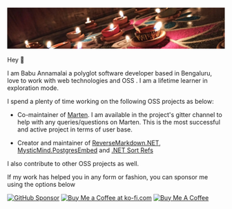 ![cover image](https://github.com/mysticmind/mysticmind/blob/main/cover.jpg "Cover image")

Hey 👋

I am Babu Annamalai a polyglot software developer based in Bengaluru, love to work with web technologies and OSS . I am a lifetime learner in exploration mode.

I spend a plenty of time working on the following OSS projects as below:

- Co-maintainer of [Marten](http://martendb.io/). I am available in the project's gitter channel to help with any queries/questions on Marten. This is the most successful and active project in terms of user base.

- Creator and maintainer of [ReverseMarkdown.NET](https://github.com/mysticmind/reversemarkdown-net), [MysticMind.PostgresEmbed](https://github.com/mysticmind/mysticmind-postgresembed) and [.NET Sort Refs](https://github.com/mysticmind/dotnet-sort-refs)

I also contribute to other OSS projects as well.

If my work has helped you in any form or fashion, you can sponsor me using the options below<br>
<!-- Place this tag where you want the button to render. -->
<a href="https://github.com/sponsors/mysticmind" target="_blank"><img height="30" style="border:0px;height:30px;" src="https://img.shields.io/static/v1?label=GitHub Sponsor&message=%E2%9D%A4&logo=GitHub" border="0" alt="GitHub Sponsor" /></a> <a href="https://ko-fi.com/babuannamalai" target="_blank"><img height="36" style="border:0px;height:36px;" src="https://cdn.ko-fi.com/cdn/kofi4.png?v=3" border="0" alt="Buy Me a Coffee at ko-fi.com" /></a> <a href="https://www.buymeacoffee.com/babuannamalai" target="_blank"><img src="https://cdn.buymeacoffee.com/buttons/default-orange.png" alt="Buy Me A Coffee" height="36" width="174"></a>
